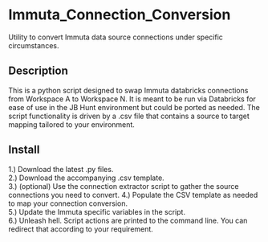 # Immuta_Connection_Conversion
Utility to convert Immuta data source connections under specific circumstances.

## Description
This is a python script designed to swap Immuta databricks connections from Workspace A to Workspace N.  It is meant to be run via Databricks for ease of use in the JB Hunt environment but could be ported as needed.  The script functionality is driven by a .csv file that contains a source to target mapping tailored to your environment.

## Install
1.) Download the latest .py files.  
2.) Download the accompanying .csv template.  
3.) (optional) Use the connection extractor script to gather the source connections you need to convert. 
4.) Populate the CSV template as needed to map your connection conversion.  
5.) Update the Immuta specific variables in the script.  
6.) Unleash hell.  Script actions are printed to the command line.  You can redirect that according to your requirement.  
